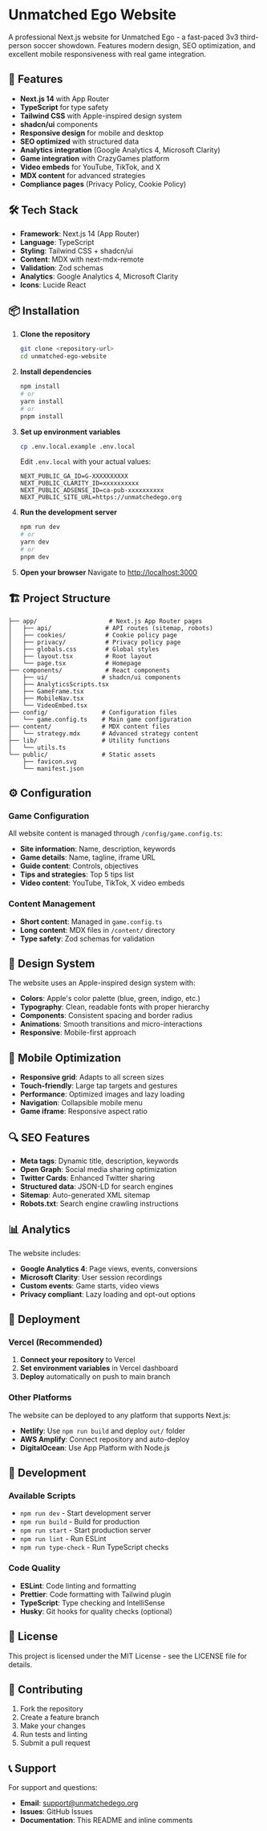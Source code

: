# Unmatched Ego Website

A professional Next.js website for Unmatched Ego - a fast-paced 3v3 third-person soccer showdown. Features modern design, SEO optimization, and excellent mobile responsiveness with real game integration.

## 🚀 Features

- **Next.js 14** with App Router
- **TypeScript** for type safety
- **Tailwind CSS** with Apple-inspired design system
- **shadcn/ui** components
- **Responsive design** for mobile and desktop
- **SEO optimized** with structured data
- **Analytics integration** (Google Analytics 4, Microsoft Clarity)
- **Game integration** with CrazyGames platform
- **Video embeds** for YouTube, TikTok, and X
- **MDX content** for advanced strategies
- **Compliance pages** (Privacy Policy, Cookie Policy)

## 🛠️ Tech Stack

- **Framework**: Next.js 14 (App Router)
- **Language**: TypeScript
- **Styling**: Tailwind CSS + shadcn/ui
- **Content**: MDX with next-mdx-remote
- **Validation**: Zod schemas
- **Analytics**: Google Analytics 4, Microsoft Clarity
- **Icons**: Lucide React

## 📦 Installation

1. **Clone the repository**
   ```bash
   git clone <repository-url>
   cd unmatched-ego-website
   ```

2. **Install dependencies**
   ```bash
   npm install
   # or
   yarn install
   # or
   pnpm install
   ```

3. **Set up environment variables**
   ```bash
   cp .env.local.example .env.local
   ```
   
   Edit `.env.local` with your actual values:
   ```env
   NEXT_PUBLIC_GA_ID=G-XXXXXXXXXX
   NEXT_PUBLIC_CLARITY_ID=xxxxxxxxxx
   NEXT_PUBLIC_ADSENSE_ID=ca-pub-xxxxxxxxxx
   NEXT_PUBLIC_SITE_URL=https://unmatchedego.org
   ```

4. **Run the development server**
   ```bash
   npm run dev
   # or
   yarn dev
   # or
   pnpm dev
   ```

5. **Open your browser**
   Navigate to [http://localhost:3000](http://localhost:3000)

## 🏗️ Project Structure

```
├── app/                    # Next.js App Router pages
│   ├── api/               # API routes (sitemap, robots)
│   ├── cookies/           # Cookie policy page
│   ├── privacy/           # Privacy policy page
│   ├── globals.css        # Global styles
│   ├── layout.tsx         # Root layout
│   └── page.tsx           # Homepage
├── components/            # React components
│   ├── ui/               # shadcn/ui components
│   ├── AnalyticsScripts.tsx
│   ├── GameFrame.tsx
│   ├── MobileNav.tsx
│   └── VideoEmbed.tsx
├── config/               # Configuration files
│   └── game.config.ts    # Main game configuration
├── content/              # MDX content files
│   └── strategy.mdx      # Advanced strategy content
├── lib/                  # Utility functions
│   └── utils.ts
└── public/               # Static assets
    ├── favicon.svg
    └── manifest.json
```

## ⚙️ Configuration

### Game Configuration

All website content is managed through `/config/game.config.ts`:

- **Site information**: Name, description, keywords
- **Game details**: Name, tagline, iframe URL
- **Guide content**: Controls, objectives
- **Tips and strategies**: Top 5 tips list
- **Video content**: YouTube, TikTok, X video embeds

### Content Management

- **Short content**: Managed in `game.config.ts`
- **Long content**: MDX files in `/content/` directory
- **Type safety**: Zod schemas for validation

## 🎨 Design System

The website uses an Apple-inspired design system with:

- **Colors**: Apple's color palette (blue, green, indigo, etc.)
- **Typography**: Clean, readable fonts with proper hierarchy
- **Components**: Consistent spacing and border radius
- **Animations**: Smooth transitions and micro-interactions
- **Responsive**: Mobile-first approach

## 📱 Mobile Optimization

- **Responsive grid**: Adapts to all screen sizes
- **Touch-friendly**: Large tap targets and gestures
- **Performance**: Optimized images and lazy loading
- **Navigation**: Collapsible mobile menu
- **Game iframe**: Responsive aspect ratio

## 🔍 SEO Features

- **Meta tags**: Dynamic title, description, keywords
- **Open Graph**: Social media sharing optimization
- **Twitter Cards**: Enhanced Twitter sharing
- **Structured data**: JSON-LD for search engines
- **Sitemap**: Auto-generated XML sitemap
- **Robots.txt**: Search engine crawling instructions

## 📊 Analytics

The website includes:

- **Google Analytics 4**: Page views, events, conversions
- **Microsoft Clarity**: User session recordings
- **Custom events**: Game starts, video views
- **Privacy compliant**: Lazy loading and opt-out options

## 🚀 Deployment

### Vercel (Recommended)

1. **Connect your repository** to Vercel
2. **Set environment variables** in Vercel dashboard
3. **Deploy** automatically on push to main branch

### Other Platforms

The website can be deployed to any platform that supports Next.js:

- **Netlify**: Use `npm run build` and deploy `out/` folder
- **AWS Amplify**: Connect repository and auto-deploy
- **DigitalOcean**: Use App Platform with Node.js

## 🔧 Development

### Available Scripts

- `npm run dev` - Start development server
- `npm run build` - Build for production
- `npm run start` - Start production server
- `npm run lint` - Run ESLint
- `npm run type-check` - Run TypeScript checks

### Code Quality

- **ESLint**: Code linting and formatting
- **Prettier**: Code formatting with Tailwind plugin
- **TypeScript**: Type checking and IntelliSense
- **Husky**: Git hooks for quality checks (optional)

## 📄 License

This project is licensed under the MIT License - see the LICENSE file for details.

## 🤝 Contributing

1. Fork the repository
2. Create a feature branch
3. Make your changes
4. Run tests and linting
5. Submit a pull request

## 📞 Support

For support and questions:

- **Email**: support@unmatchedego.org
- **Issues**: GitHub Issues
- **Documentation**: This README and inline comments
